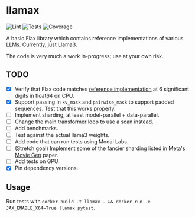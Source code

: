 # llamax



![Lint](https://github.com/finbarrtimbers/llamax/actions/workflows/lint.yml/badge.svg)
![Tests](https://github.com/finbarrtimbers/llamax/actions/workflows/test.yml/badge.svg)
![Coverage](https://gist.githubusercontent.com/finbarrtimbers/12ba425b48b5fe95dce24fba21bcbf70/raw/coverage.svg)

A basic Flax library which contains reference implementations of various LLMs. Currently, just Llama3.

The code is very much a work in-progress; use at your own risk.

## TODO

- [x] Verify that Flax code matches [reference implementation](https://github.com/meta-llama/llama3/blob/main/llama/model.py) at 6 significant digits in float64 on CPU.
- [x] Support passing in `kv_mask` and `pairwise_mask` to support padded sequences. Test that this works properly.
- [ ] Implement sharding, at least model-parallel + data-parallel.
- [ ] Change the main transformer loop to use a scan instead.
- [ ] Add benchmarks.
- [ ] Test against the actual llama3 weights.
- [ ] Add code that can run tests using Modal Labs.
- [ ] (Stretch goal) Implement some of the fancier sharding listed in Meta's [Movie Gen](https://ai.meta.com/research/movie-gen/) paper.
- [ ] Add tests on GPU.
- [x] Pin dependency versions.

## Usage

Run tests with `docker build -t llamax . && docker run -e JAX_ENABLE_X64=True llamax pytest`.
